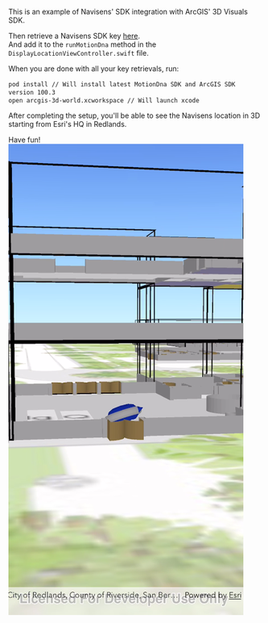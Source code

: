 
This is an example of Navisens' SDK integration with ArcGIS' 3D Visuals SDK.

Then retrieve a Navisens SDK key [here](https://navisens.com/).  
And add it to the `runMotionDna` method in the `DisplayLocationViewController.swift` file.

When you are done with all your key retrievals, run:
```
pod install // Will install latest MotionDna SDK and ArcGIS SDK version 100.3
open arcgis-3d-world.xcworkspace // Will launch xcode
```

After completing the setup, you'll be able to see the Navisens location in 3D starting from Esri's HQ
in Redlands.

Have fun!
![Scheme](esri_3d_img.png)